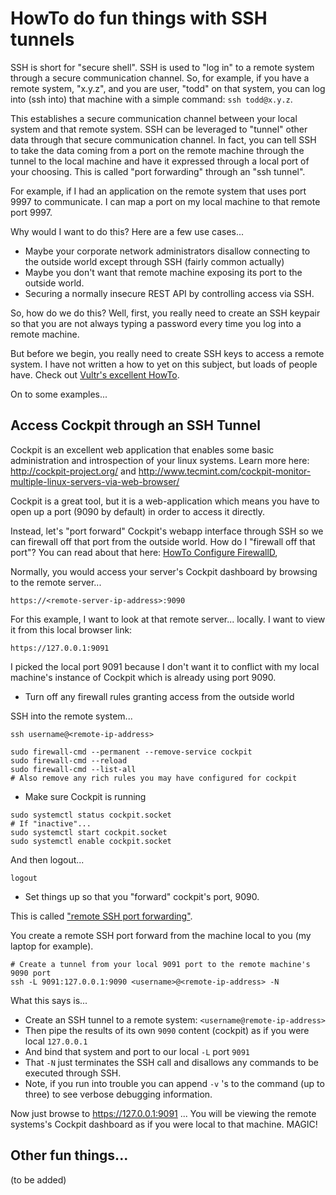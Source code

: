 # HowTo do fun things with SSH tunnels

SSH is short for "secure shell". SSH is used to "log in" to a remote system
through a secure communication channel. So, for example, if you have a remote
system, "x.y.z", and you are user, "todd" on that system, you can log into (ssh
into) that machine with a simple command: `ssh todd@x.y.z`. 

This establishes a secure communication channel between your local system and
that remote system. SSH can be leveraged to "tunnel" other data through that
secure communication channel. In fact, you can tell SSH to take the data coming
from a port on the remote machine through the tunnel to the local machine and
have it expressed through a local port of your choosing. This is called "port
forwarding" through an "ssh tunnel".

For example, if I had an application on the remote system that uses port 9997
to communicate. I can map a port on my local machine to that remote port 9997.

Why would I want to do this? Here are a few use cases...

* Maybe your corporate network administrators disallow connecting to the
  outside world except through SSH (fairly common actually)
* Maybe you don't want that remote machine exposing its port to the outside
  world.
* Securing a normally insecure REST API by controlling access via SSH.


So, how do we do this? Well, first, you really need to create an SSH keypair
so that you are not always typing a password every time you log into a remote
machine. 

But before we begin, you really need to create SSH keys to access a remote
system. I have not written a how to yet on this subject, but loads of people
have. Check out [Vultr's excellent HowTo](https://www.vultr.com/docs/how-do-i-generate-ssh-keys).

On to some examples...


## Access Cockpit through an SSH Tunnel

Cockpit is an excellent web application that enables some basic administration
and introspection of your linux systems. Learn more here:
<http://cockpit-project.org/> and <http://www.tecmint.com/cockpit-monitor-multiple-linux-servers-via-web-browser/>

Cockpit is a great tool, but it is a web-application which means you have to
open up a port (9090 by default) in order to access it directly.

Instead, let's "port forward" Cockpit's webapp interface through SSH so we can
firewall off that port from the outside world. How do I "firewall off that
port"? You can read about that here:
[HowTo Configure FirewallD](https://github.com/taw00/howto/blob/master/howto-configure-firewalld-and-fail2ban-for-linux.md),

Normally, you would access your server's Cockpit dashboard by browsing to the
remote server...

`https://<remote-server-ip-address>:9090`

For this example, I want to look at that remote server... locally. I
want to view it from this local browser link: 

`https://127.0.0.1:9091`

I picked the local port 9091 because I don't want it to conflict with my local
machine's instance of Cockpit which is already using port 9090.


* Turn off any firewall rules granting access from the outside world

SSH into the remote system...

```
ssh username@<remote-ip-address>
```

```
sudo firewall-cmd --permanent --remove-service cockpit
sudo firewall-cmd --reload
sudo firewall-cmd --list-all
# Also remove any rich rules you may have configured for cockpit
```

* Make sure Cockpit is running

```
sudo systemctl status cockpit.socket
# If "inactive"...
sudo systemctl start cockpit.socket
sudo systemctl enable cockpit.socket
```

And then logout...

```
logout
```


* Set things up so that you "forward" cockpit's port, 9090.

This is called
["remote SSH port forwarding"](https://help.ubuntu.com/community/SSH/OpenSSH/PortForwarding).

You create a remote SSH port forward from the machine local to you (my laptop
for example).

```
# Create a tunnel from your local 9091 port to the remote machine's 9090 port
ssh -L 9091:127.0.0.1:9090 <username>@<remote-ip-address> -N
```

What this says is...

  - Create an SSH tunnel to a remote system: `<username@remote-ip-address>`
  - Then pipe the results of its own `9090` content (cockpit) as if you were
    local `127.0.0.1`
  - And bind that system and port to our local `-L` port `9091`
  - That `-N` just terminates the SSH call and disallows any commands to be
    executed through SSH.
  - Note, if you run into trouble you can append `-v` 's to the command (up to
    three) to see verbose debugging information.

Now just browse to <https://127.0.0.1:9091> ... You will be viewing the remote
systems's Cockpit dashboard as if you were local to that machine. MAGIC!



## Other fun things...

(to be added)


